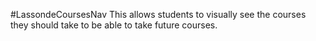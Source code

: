#LassondeCoursesNav
This allows students to visually see the courses they should take to be able to take future courses.
